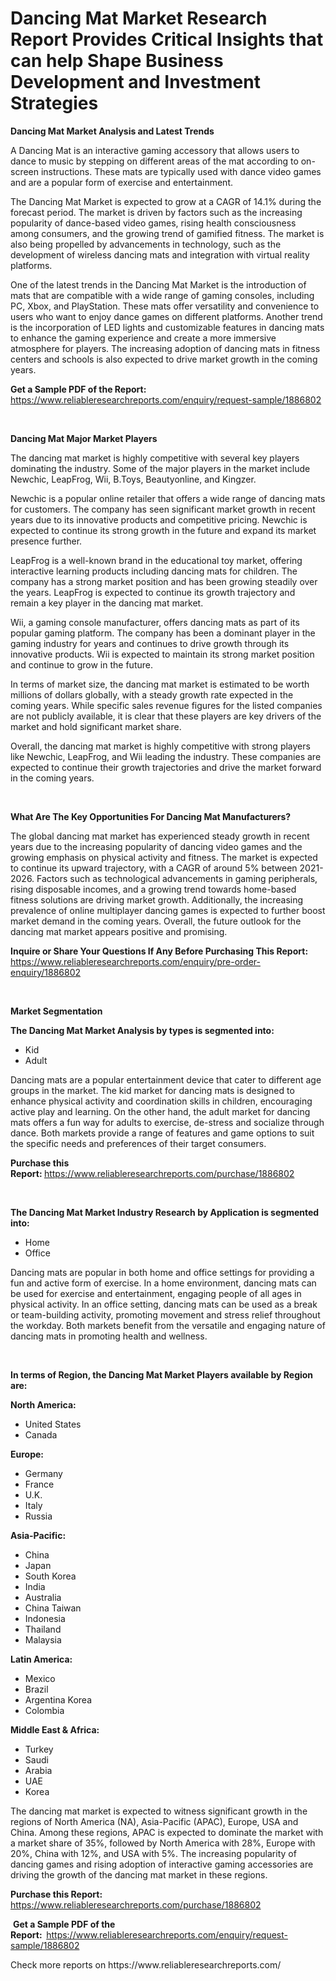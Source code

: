 <p><h1>Dancing Mat Market Research Report Provides Critical Insights that can help Shape Business Development and Investment Strategies</h1></p><p><strong>Dancing Mat Market Analysis and Latest Trends</strong></p>
<p><p>A Dancing Mat is an interactive gaming accessory that allows users to dance to music by stepping on different areas of the mat according to on-screen instructions. These mats are typically used with dance video games and are a popular form of exercise and entertainment.</p><p>The Dancing Mat Market is expected to grow at a CAGR of 14.1% during the forecast period. The market is driven by factors such as the increasing popularity of dance-based video games, rising health consciousness among consumers, and the growing trend of gamified fitness. The market is also being propelled by advancements in technology, such as the development of wireless dancing mats and integration with virtual reality platforms.</p><p>One of the latest trends in the Dancing Mat Market is the introduction of mats that are compatible with a wide range of gaming consoles, including PC, Xbox, and PlayStation. These mats offer versatility and convenience to users who want to enjoy dance games on different platforms. Another trend is the incorporation of LED lights and customizable features in dancing mats to enhance the gaming experience and create a more immersive atmosphere for players. The increasing adoption of dancing mats in fitness centers and schools is also expected to drive market growth in the coming years.</p></p>
<p><strong>Get a Sample PDF of the Report:&nbsp;</strong> <a href="https://www.reliableresearchreports.com/enquiry/request-sample/1886802">https://www.reliableresearchreports.com/enquiry/request-sample/1886802</a></p>
<p>&nbsp;</p>
<p><strong>Dancing Mat Major Market Players</strong></p>
<p><p>The dancing mat market is highly competitive with several key players dominating the industry. Some of the major players in the market include Newchic, LeapFrog, Wii, B.Toys, Beautyonline, and Kingzer.</p><p>Newchic is a popular online retailer that offers a wide range of dancing mats for customers. The company has seen significant market growth in recent years due to its innovative products and competitive pricing. Newchic is expected to continue its strong growth in the future and expand its market presence further.</p><p>LeapFrog is a well-known brand in the educational toy market, offering interactive learning products including dancing mats for children. The company has a strong market position and has been growing steadily over the years. LeapFrog is expected to continue its growth trajectory and remain a key player in the dancing mat market.</p><p>Wii, a gaming console manufacturer, offers dancing mats as part of its popular gaming platform. The company has been a dominant player in the gaming industry for years and continues to drive growth through its innovative products. Wii is expected to maintain its strong market position and continue to grow in the future.</p><p>In terms of market size, the dancing mat market is estimated to be worth millions of dollars globally, with a steady growth rate expected in the coming years. While specific sales revenue figures for the listed companies are not publicly available, it is clear that these players are key drivers of the market and hold significant market share.</p><p>Overall, the dancing mat market is highly competitive with strong players like Newchic, LeapFrog, and Wii leading the industry. These companies are expected to continue their growth trajectories and drive the market forward in the coming years.</p></p>
<p>&nbsp;</p>
<p><strong>What Are The Key Opportunities For Dancing Mat Manufacturers?</strong></p>
<p><p>The global dancing mat market has experienced steady growth in recent years due to the increasing popularity of dancing video games and the growing emphasis on physical activity and fitness. The market is expected to continue its upward trajectory, with a CAGR of around 5% between 2021-2026. Factors such as technological advancements in gaming peripherals, rising disposable incomes, and a growing trend towards home-based fitness solutions are driving market growth. Additionally, the increasing prevalence of online multiplayer dancing games is expected to further boost market demand in the coming years. Overall, the future outlook for the dancing mat market appears positive and promising.</p></p>
<p><strong>Inquire or Share Your Questions If Any Before Purchasing This Report:</strong> <a href="https://www.reliableresearchreports.com/enquiry/pre-order-enquiry/1886802">https://www.reliableresearchreports.com/enquiry/pre-order-enquiry/1886802</a></p>
<p>&nbsp;</p>
<p><strong>Market Segmentation</strong></p>
<p><strong>The Dancing Mat Market Analysis by types is segmented into:</strong></p>
<p><ul><li>Kid</li><li>Adult</li></ul></p>
<p><p>Dancing mats are a popular entertainment device that cater to different age groups in the market. The kid market for dancing mats is designed to enhance physical activity and coordination skills in children, encouraging active play and learning. On the other hand, the adult market for dancing mats offers a fun way for adults to exercise, de-stress and socialize through dance. Both markets provide a range of features and game options to suit the specific needs and preferences of their target consumers.</p></p>
<p><strong>Purchase this Report:&nbsp;</strong><a href="https://www.reliableresearchreports.com/purchase/1886802">https://www.reliableresearchreports.com/purchase/1886802</a></p>
<p>&nbsp;</p>
<p><strong>The Dancing Mat Market Industry Research by Application is segmented into:</strong></p>
<p><ul><li>Home</li><li>Office</li></ul></p>
<p><p>Dancing mats are popular in both home and office settings for providing a fun and active form of exercise. In a home environment, dancing mats can be used for exercise and entertainment, engaging people of all ages in physical activity. In an office setting, dancing mats can be used as a break or team-building activity, promoting movement and stress relief throughout the workday. Both markets benefit from the versatile and engaging nature of dancing mats in promoting health and wellness.</p></p>
<p>&nbsp;</p>
<p><strong>In terms of Region, the Dancing Mat Market Players available by Region are:</strong></p>
<p>
    <p> <strong> North America: </strong>
        <ul>
            <li>United States</li>
            <li>Canada</li>
        </ul>
        </p> 
    <p> <strong> Europe: </strong>
        <ul>
            <li>Germany</li>
            <li>France</li>
            <li>U.K.</li>
            <li>Italy</li>
            <li>Russia</li>
        </ul>
        </p> 
    <p> <strong> Asia-Pacific: </strong>
        <ul>
            <li>China</li>
            <li>Japan</li>
            <li>South Korea</li>
            <li>India</li>
            <li>Australia</li>
            <li>China Taiwan</li>
            <li>Indonesia</li>
            <li>Thailand</li>
            <li>Malaysia</li>
        </ul>
        </p> 
    <p> <strong> Latin America: </strong>
        <ul>
            <li>Mexico</li>
            <li>Brazil</li>
            <li>Argentina Korea</li>
            <li>Colombia</li>
        </ul>
        </p> 
    <p> <strong> Middle East & Africa: </strong>
        <ul>
            <li>Turkey</li>
            <li>Saudi</li>
            <li>Arabia</li>
            <li>UAE</li>
            <li>Korea</li>
        </ul>
    </p>
    </p>
<p><p>The dancing mat market is expected to witness significant growth in the regions of North America (NA), Asia-Pacific (APAC), Europe, USA and China. Among these regions, APAC is expected to dominate the market with a market share of 35%, followed by North America with 28%, Europe with 20%, China with 12%, and USA with 5%. The increasing popularity of dancing games and rising adoption of interactive gaming accessories are driving the growth of the dancing mat market in these regions.</p></p>
<p><strong>Purchase this Report: </strong><a href="https://www.reliableresearchreports.com/purchase/1886802">https://www.reliableresearchreports.com/purchase/1886802</a></p>
<p>&nbsp;<strong>Get a Sample PDF of the Report:&nbsp;&nbsp;</strong><a href="https://www.reliableresearchreports.com/enquiry/request-sample/1886802">https://www.reliableresearchreports.com/enquiry/request-sample/1886802</a></p>
<p><strong></strong></p>
<p>Check more reports on https://www.reliableresearchreports.com/</p>